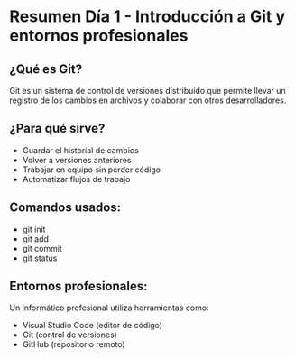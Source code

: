 # Resumen Día 1 - Introducción a Git y entornos profesionales

## ¿Qué es Git?
Git es un sistema de control de versiones distribuido que permite llevar un registro de los cambios en archivos y colaborar con otros desarrolladores.

## ¿Para qué sirve?
- Guardar el historial de cambios
- Volver a versiones anteriores
- Trabajar en equipo sin perder código
- Automatizar flujos de trabajo

## Comandos usados:
- git init
- git add
- git commit
- git status

## Entornos profesionales:
Un informático profesional utiliza herramientas como:
- Visual Studio Code (editor de código)
- Git (control de versiones)
- GitHub (repositorio remoto)
